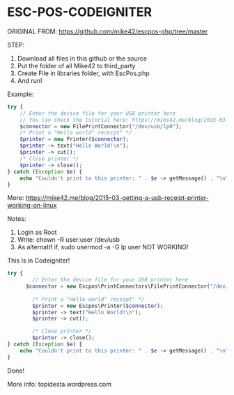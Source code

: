 # ESC-POS-CODEIGNITER

ORIGINAL FROM:
https://github.com/mike42/escpos-php/tree/master

STEP:
1. Download all files in this github or the source
2. Put the folder of all Mike42 to third_party
3. Create File in libraries folder, with EscPos.php
4. And run!

Example:

~~~PHP
try {
    // Enter the device file for your USB printer here
    // You can check the tutorial here: https://mike42.me/blog/2015-03-getting-a-usb-receipt-printer-working-on-linux
    $connector = new FilePrintConnector("/dev/usb/lp0");
    /* Print a "Hello world" receipt" */
    $printer = new Printer($connector);
    $printer -> text("Hello World!\n");
    $printer -> cut();
    /* Close printer */
    $printer -> close();
} catch (Exception $e) {
    echo "Couldn't print to this printer: " . $e -> getMessage() . "\n";
}
~~~

More: https://mike42.me/blog/2015-03-getting-a-usb-receipt-printer-working-on-linux

Notes: 
1. Login as Root
2. Write: chown -R user:user /dev/usb
3. As alternatif if, sudo usermod -a -G lp user NOT WORKING!

This Is in Codeigniter!
~~~PHP
try {
		// Enter the device file for your USB printer here
	  $connector = new Escpos\PrintConnectors\FilePrintConnector("/dev/usb/lp0");
		   
		/* Print a "Hello world" receipt" */
		$printer = new Escpos\Printer($connector);
		$printer -> text("Hello World!\n");
		$printer -> cut();

		/* Close printer */
		$printer -> close();
} catch (Exception $e) {
	echo "Couldn't print to this printer: " . $e -> getMessage() . "\n";
}
~~~

Done!

More info: topidesta.wordpress.com
